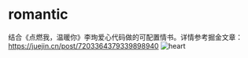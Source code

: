 # romantic

结合《点燃我，温暖你》李珣爱心代码做的可配置情书。详情参考掘金文章：https://juejin.cn/post/7203364379339898940
![heart](https://user-images.githubusercontent.com/9554297/221738229-1eb074fe-b2c1-4c88-8c49-916fef877a92.gif)
